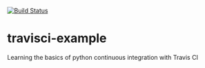 [![Build Status](https://travis-ci.org/2ptO/travisci-example.svg?branch=master)](https://travis-ci.org/2ptO/travisci-example)
# travisci-example
Learning the basics of python continuous integration with Travis CI

